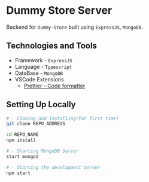# Dummy Store Server

Backend for `Dummy-Store` built using `ExpressJS`, `MongoDB`.

## Technologies and Tools

- Framework - `ExpressJS`
- Language - `Typescript`
- DataBase - `MongoDB`
- VSCode Extensions
  - [Prettier - Code formatter](https://marketplace.visualstudio.com/items?itemName=esbenp.prettier-vscode)

## Setting Up Locally

```sh
# - Cloning and Installing(For first time)
git clone REPO_ADDRESS

cd REPO_NAME
npm install

# - Starting MongoDB Server
start mongod

# - Starting the development Server
npm start
```
